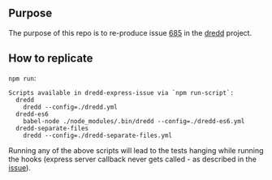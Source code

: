 ## Purpose

The purpose of this repo is to re-produce issue [685](https://github.com/apiaryio/dredd/issues/685#issuecomment-269520232) in the [dredd](https://github.com/apiaryio/dredd) project.

## How to replicate

`npm run`:

```
Scripts available in dredd-express-issue via `npm run-script`:
  dredd
    dredd --config=./dredd.yml
  dredd-es6
    babel-node ./node_modules/.bin/dredd --config=./dredd-es6.yml
  dredd-separate-files
    dredd --config=./dredd-separate-files.yml
```

Running any of the above scripts will lead to the tests hanging while running the hooks (express server callback never gets called - as described in the [issue](https://github.com/apiaryio/dredd/issues/685#issuecomment-269520232)).


